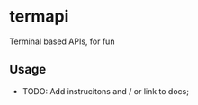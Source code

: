 # termapi 

Terminal based APIs, for fun

## Usage

* TODO: Add instrucitons and / or link to docs;
